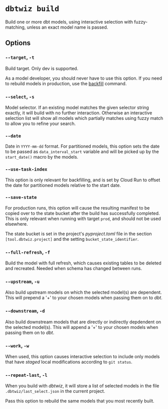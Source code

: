 # `dbtwiz build`

Build one or more dbt models, using interactive selection with fuzzy-matching,
unless an exact model name is passed.

## Options

### `--target`, `-t`

Build target. Only dev is supported.

As a model developer, you should never have to use this option.
If you need to rebuild models in production, use the [backfill](backfill.md) command.

### `--select`, `-s`

Model selector. If an existing model matches the given selector string exactly,
it will build with no further interaction. Otherwise an interactive selection
list will show all models which partially matches using fuzzy match to allow
you to refine your search.

### `--date`

Date in `YYYY-mm-dd` format.
For partitioned models, this option sets the date to be passed as `data_interval_start`
variable and will be picked up by the `start_date()` macro by the models.

### `--use-task-index`

This option is only relevant for backfilling, and is set by Cloud Run to
offset the date for partitioned models relative to the start date.

### `--save-state`

For production runs, this option will cause the resulting manifest to be copied over
to the state bucket after the build has successfully completed. This is only relevant
when running with target `prod`, and should not be used elsewhere.

The state bucket is set in the project's _pyproject.toml_ file in the
section `[tool.dbtwiz.project]` and the setting `bucket_state_identifier`.

### `--full-refresh`, `-f`

Build the model with full refresh, which causes existing tables to be deleted and
recreated. Needed when schema has changed between runs.

### `--upstream`, `-u`

Also build upstream models on which the selected model(s) are dependent.
This will prepend a '+' to your chosen models when passing them on to _dbt_.

### `--downstream`, `-d`

Also build downstream models that are directly or indirectly depdendent on the selected model(s).
This will append a '+' to your chosen models when passing them on to _dbt_.

### `--work`, `-w`

When used, this option causes interactive selection to include only models that
have *staged* local modifications according to `git status`.

### `--repeat-last`, `-l`

When you build with _dbtwiz_, it will store a list of selected models in the
file `.dbtwiz/last_select.json` in the current project.

Pass this option to rebuild the same models that you most recently built.
